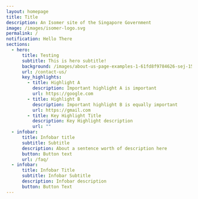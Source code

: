 ```yaml
---
layout: homepage
title: Title
description: An Isomer site of the Singapore Government
image: /images/isomer-logo.svg
permalink: /
notification: Hello There
sections:
  - hero:
      title: Testing
      subtitle: This is hero subtitle!
      background: /images/about-us-page-examples-1-61fd8f9784626-sej-1520x800.jpg
      url: /contact-us/
      key_highlights:
        - title: Highlight A
          description: Important highlight A is important
          url: https://google.com
        - title: Highlight B
          description: Important highlight B is equally important
          url: https://gmail.com
        - title: Key Highlight Title
          description: Key Highlight description
          url: ""
  - infobar:
      title: Infobar title
      subtitle: Subtitle
      description: About a sentence worth of description here
      button: Button text
      url: /faq/
  - infobar:
      title: Infobar Title
      subtitle: Infobar Subtitle
      description: Infobar description
      button: Button Text
---
```

